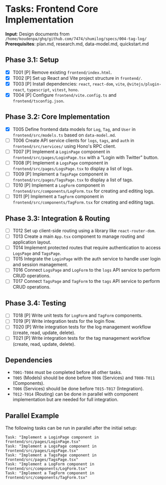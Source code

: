 # Tasks: Frontend Core Implementation

**Input**: Design documents from `/home/koudenpa/ghq/github.com/7474/shumilog/specs/004-tag-log/`
**Prerequisites**: plan.md, research.md, data-model.md, quickstart.md

## Phase 3.1: Setup
- [x] T001 [P] Remove existing `frontend/index.html`.
- [x] T002 [P] Set up React and Vite project structure in `frontend/`.
- [x] T003 [P] Install dependencies: `react`, `react-dom`, `vite`, `@vitejs/plugin-react`, `typescript`, `vitest`, `hono`.
- [x] T004 [P] Configure `frontend/vite.config.ts` and `frontend/tsconfig.json`.

## Phase 3.2: Core Implementation
- [x] T005 Define frontend data models for `Log`, `Tag`, and `User` in `frontend/src/models.ts` based on `data-model.md`.
- [ ] T006 Create API service clients for `logs`, `tags`, and `auth` in `frontend/src/services/` using Hono's RPC client.
- [ ] T007 [P] Implement a `LoginPage` component in `frontend/src/pages/LoginPage.tsx` with a "Login with Twitter" button.
- [ ] T008 [P] Implement a `LogsPage` component in `frontend/src/pages/LogsPage.tsx` to display a list of logs.
- [ ] T009 [P] Implement a `TagsPage` component in `frontend/src/pages/TagsPage.tsx` to display a list of tags.
- [ ] T010 [P] Implement a `LogForm` component in `frontend/src/components/LogForm.tsx` for creating and editing logs.
- [ ] T011 [P] Implement a `TagForm` component in `frontend/src/components/TagForm.tsx` for creating and editing tags.

## Phase 3.3: Integration & Routing
- [ ] T012 Set up client-side routing using a library like `react-router-dom`.
- [ ] T013 Create a main `App.tsx` component to manage routing and application layout.
- [ ] T014 Implement protected routes that require authentication to access `LogsPage` and `TagsPage`.
- [ ] T015 Integrate the `LoginPage` with the auth service to handle user login and session management.
- [ ] T016 Connect `LogsPage` and `LogForm` to the `logs` API service to perform CRUD operations.
- [ ] T017 Connect `TagsPage` and `TagForm` to the `tags` API service to perform CRUD operations.

## Phase 3.4: Testing
- [ ] T018 [P] Write unit tests for `LogForm` and `TagForm` components.
- [ ] T019 [P] Write integration tests for the login flow.
- [ ] T020 [P] Write integration tests for the log management workflow (create, read, update, delete).
- [ ] T021 [P] Write integration tests for the tag management workflow (create, read, update, delete).

## Dependencies
- `T001-T004` must be completed before all other tasks.
- `T005` (Models) should be done before `T006` (Services) and `T008-T011` (Components).
- `T006` (Services) should be done before `T015-T017` (Integration).
- `T012-T014` (Routing) can be done in parallel with component implementation but are needed for full integration.

## Parallel Example
The following tasks can be run in parallel after the initial setup:
```
Task: "Implement a LoginPage component in frontend/src/pages/LoginPage.tsx"
Task: "Implement a LogsPage component in frontend/src/pages/LogsPage.tsx"
Task: "Implement a TagsPage component in frontend/src/pages/TagsPage.tsx"
Task: "Implement a LogForm component in frontend/src/components/LogForm.tsx"
Task: "Implement a TagForm component in frontend/src/components/TagForm.tsx"
```
